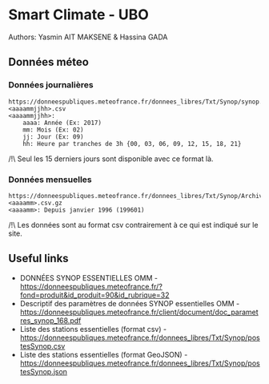 # Smart Climate - UBO
Authors: Yasmin AIT MAKSENE & Hassina GADA

## Données méteo

### Données journalières
    https://donneespubliques.meteofrance.fr/donnees_libres/Txt/Synop/synop.<aaaammjjhh>.csv
    <aaaammjjhh>:
        aaaa: Année (Ex: 2017)
        mm: Mois (Ex: 02)
        jj: Jour (Ex: 09)
        hh: Heure par tranches de 3h {00, 03, 06, 09, 12, 15, 18, 21}

/!\ Seul les 15 derniers jours sont disponible avec ce format là.

### Données mensuelles
    https://donneespubliques.meteofrance.fr/donnees_libres/Txt/Synop/Archive/synop.<aaaamm>.csv.gz
    <aaaamm>: Depuis janvier 1996 (199601)
/!\ Les données sont au format csv contrairement à ce qui est indiqué sur le site.
 
## Useful links
 - DONNÉES SYNOP ESSENTIELLES OMM - https://donneespubliques.meteofrance.fr/?fond=produit&id_produit=90&id_rubrique=32
 - Descriptif des paramètres de données SYNOP essentielles OMM - https://donneespubliques.meteofrance.fr/client/document/doc_parametres_synop_168.pdf
 - Liste des stations essentielles (format csv) - https://donneespubliques.meteofrance.fr/donnees_libres/Txt/Synop/postesSynop.csv
 - Liste des stations essentielles (format GeoJSON) - https://donneespubliques.meteofrance.fr/donnees_libres/Txt/Synop/postesSynop.json
 